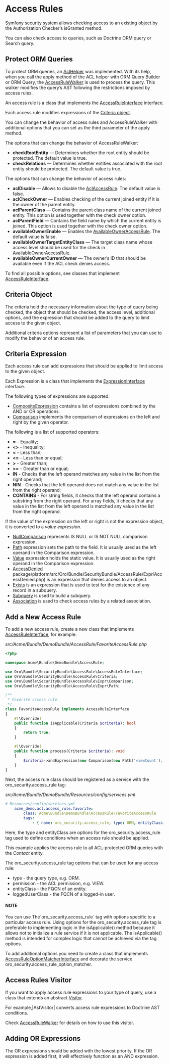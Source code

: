 <a id="backend-security-bundle-access-rules"></a>

# Access Rules

Symfony security system allows checking access to an existing object by the Authorization Checker’s isGranted method.

You can also check access to queries, such as Doctrine ORM query or Search query.

## Protect ORM Queries

To protect ORM queries, an <a href="https://github.com/oroinc/platform/tree/6.1/src/Oro/Bundle/SecurityBundle/ORM/Walker/AclHelper.php" target="_blank">AclHelper</a> was implemented. With its help, when you call the apply method of the ACL helper with ORM Query Builder or ORM Query, the <a href="https://github.com/oroinc/platform/tree/6.1/src/Oro/Bundle/SecurityBundle/ORM/Walker/AccessRuleWalker.php" target="_blank">AccessRuleWalker</a> is used
to process the query. This walker modifies the query’s AST following the restrictions imposed by access rules.

An access rule is a class that implements the <a href="https://github.com/oroinc/platform/tree/6.1/src/Oro/Bundle/SecurityBundle/AccessRule/AccessRuleInterface.php" target="_blank">AccessRuleInterface</a> interface.

Each access rule modifies expressions of the <a href="https://github.com/oroinc/platform/tree/6.1/src/Oro/Bundle/SecurityBundle/AccessRule/Criteria.php" target="_blank">Criteria object</a>.

You can change the behavior of access rules and AccessRuleWalker with additional options that you can set as the third parameter of the apply method.

The options that can change the behavior of AccessRuleWalker:

- **checkRootEntity** — Determines whether the root entity should be protected. The default value is true.
- **checkRelations** — Determines whether entities associated with the root entity should be protected. The default value is true.

The options that can change the behavior of access rules:

- **aclDisable** — Allows to disable the <a href="https://github.com/oroinc/platform/tree/6.1/src/Oro/Bundle/SecurityBundle/AccessRule/AclAccessRule.php" target="_blank">AclAccessRule</a>. The default value is false.
- **aclCheckOwner** — Enables checking of the current joined entity if it is the owner of the parent entity.
- **aclParentClass** — Contains the parent class name of the current joined entity. This option is used together with the check owner option.
- **aclParentField** — Contains the field name by which the current entity is joined. This option is used together with the check owner option.
- **availableOwnerEnable** — Enables the <a href="https://github.com/oroinc/platform/tree/6.1/src/Oro/Bundle/SecurityBundle/AccessRule/AvailableOwnerAccessRule.php" target="_blank">AvailableOwnerAccessRule</a>. The default value is false.
- **availableOwnerTargetEntityClass**  — The target class name whose access level should be used for the check in <a href="https://github.com/oroinc/platform/tree/6.1/src/Oro/Bundle/SecurityBundle/AccessRule/AvailableOwnerAccessRule.php" target="_blank">AvailableOwnerAccessRule</a>.
- **availableOwnerCurrentOwner** — The owner’s ID that should be available even if the ACL check denies access.

To find all possible options, see classes that implement <a href="https://github.com/oroinc/platform/tree/6.1/src/Oro/Bundle/SecurityBundle/AccessRule/AccessRuleInterface.php" target="_blank">AccessRuleInterface</a>.

## Criteria Object

The criteria hold the necessary information about the type of query being checked, the object that should be checked,
the access level, additional options, and the expression that should be added to the query to limit access to the given object.

Additional criteria options represent a list of parameters that you can use to modify the behavior of an access rule.

## Criteria Expression

Each access rule can add expressions that should be applied to limit access to the given object.

Each Expression is a class that implements the <a href="https://github.com/oroinc/platform/tree/6.1/src/Oro/Bundle/SecurityBundle/AccessRule/Expr/ExpressionInterface.php" target="_blank">ExpressionInterface</a> interface.

The following types of expressions are supported:

* <a href="https://github.com/oroinc/platform/tree/6.1/src/Oro/Bundle/SecurityBundle/AccessRule/Expr/CompositeExpression.php" target="_blank">CompositeExpression</a> contains a list of expressions combined by the AND or OR operations.
* <a href="https://github.com/oroinc/platform/tree/6.1/src/Oro/Bundle/SecurityBundle/AccessRule/Expr/Comparison.php" target="_blank">Comparison</a> implements the comparison of expressions on the left and right by the given operator.

The following is a list of supported operators:

- **=** - Equality;
- **<>** - Inequality;
- **<** - Less than;
- **<=** - Less than or equal;
- **>** - Greater than;
- **>=** - Greater than or equal;
- **IN** - Checks that the left operand matches any value in the list from the right operand;
- **NIN** - Checks that the left operand does not match any value in the list from the right operand;
- **CONTAINS** - For string fields, it checks that the left operand contains a substring from the right operand. For array fields, it checks that any value in the list from the left operand is matched any value in the list from the right operand.

If the value of the expression on the left or right is not the expression object, it is converted to a *value expression*.

* <a href="https://github.com/oroinc/platform/tree/6.1/src/Oro/Bundle/SecurityBundle/AccessRule/Expr/NullComparison.php" target="_blank">NullComparison</a> represents IS NULL or IS NOT NULL comparison expression.
* <a href="https://github.com/oroinc/platform/tree/6.1/src/Oro/Bundle/SecurityBundle/AccessRule/Expr/Path.php" target="_blank">Path</a> expression sets the path to the field. It is usually used as the left operand in the Comparison expression.
* <a href="https://github.com/oroinc/platform/tree/6.1/src/Oro/Bundle/SecurityBundle/AccessRule/Expr/Value.php" target="_blank">Value</a> expression holds the static value. It is usually used as the right operand in the Comparison expression.
* <a href="https://github.com/oroinc/platform/tree/6.1/src/Oro/Bundle/SecurityBundle/AccessRule/Expr/AccessDenied.php" target="_blank">AccessDenied</a> package/platform/src/Oro/Bundle/SecurityBundle/AccessRule/Expr/AccessDenied.php) is an expression that denies access to an object.
* <a href="https://github.com/oroinc/platform/tree/6.1/src/Oro/Bundle/SecurityBundle/AccessRule/Expr/Exists.php" target="_blank">Exists</a> is an expression that is used to test for the existence of any record in a subquery.
* <a href="https://github.com/oroinc/platform/tree/6.1/src/Oro/Bundle/SecurityBundle/AccessRule/Expr/Subquery.php" target="_blank">Subquery</a> is used to build a subquery.
* <a href="https://github.com/oroinc/platform/tree/6.1/src/Oro/Bundle/SecurityBundle/AccessRule/Expr/Association.php" target="_blank">Association</a> is used to check access rules by a related association.

## Add a New Access Rule

To add a new access rule, create a new class that implements <a href="https://github.com/oroinc/platform/tree/6.1/src/Oro/Bundle/SecurityBundle/AccessRule/AccessRuleInterface.php" target="_blank">AccessRuleInterface</a>, for example:

*src/Acme/Bundle/DemoBundle/AccessRule/FavoriteAccessRule.php*
```php
<?php

namespace Acme\Bundle\DemoBundle\AccessRule;

use Oro\Bundle\SecurityBundle\AccessRule\AccessRuleInterface;
use Oro\Bundle\SecurityBundle\AccessRule\Criteria;
use Oro\Bundle\SecurityBundle\AccessRule\Expr\Comparison;
use Oro\Bundle\SecurityBundle\AccessRule\Expr\Path;

/**
 * Favorite access rule.
 */
class FavoriteAccessRule implements AccessRuleInterface
{
    #[\Override]
    public function isApplicable(Criteria $criteria): bool
    {
        return true;
    }

    #[\Override]
    public function process(Criteria $criteria): void
    {
        $criteria->andExpression(new Comparison(new Path('viewCount'), Comparison::GTE, 6));
    }
}
```

Next, the access rule class should be registered as a service with the oro_security.access_rule tag:

*src/Acme/Bundle/DemoBundle/Resources/config/services.yml*
```yaml
# Resources/config/services.yml
    acme_demo.acl.access_rule.favorite:
        class: Acme\Bundle\DemoBundle\AccessRule\FavoriteAccessRule
        tags:
            - { name: oro_security.access_rule, type: ORM, entityClass: Acme\Bundle\DemoBundle\Entity\Favorite }
```

Here, the type and entityClass are options for the oro_security.access_rule tag used to define conditions when an access rule should be applied.

This example applies the access rule to all ACL-protected ORM queries with the *Contact* entity.

The oro_security.access_rule tag options that can be used for any access rule:

- type - the query type, e.g. ORM.
- permission - the ACL permission, e.g. VIEW.
- entityClass - the FQCN of an entity.
- loggedUserClass - the FQCN of a logged-in user.

#### NOTE
You can use The\`oro_security.access_rule\` tag with options specific to a particular access rule. Using options for the oro_security.access_rule tag is preferable to implementing logic in the isApplicable() method because it allows not to initialize a rule service if it is not applicable. The isApplicable() method is intended for complex logic that cannot be achieved via the tag options.

To add additional options you need to create a class that implements <a href="https://github.com/oroinc/platform/tree/6.1/src/Oro/Bundle/SecurityBundle/AccessRule/AccessRuleOptionMatcherInterface.php" target="_blank">AccessRuleOptionMatcherInterface</a> and decorate the service oro_security.access_rule_option_matcher.

## Access Rules Visitor

If you want to apply access rule expressions to your type of query, use a class that extends an abstract <a href="https://github.com/oroinc/platform/tree/6.1/src/Oro/Bundle/SecurityBundle/AccessRule/Visitor.php" target="_blank">Visitor</a>.

For example,|AstVisitor| converts access rule expressions to Doctrine AST conditions.

Check <a href="https://github.com/oroinc/platform/tree/6.1/src/Oro/Bundle/SecurityBundle/ORM/Walker/AccessRuleWalker.php" target="_blank">AccessRuleWalker</a> for details on how to use this visitor.

## Adding OR Expressions

The OR expressions should be added with the lowest priority. If the OR expression is added first, it will effectively function as an AND expression.

<!-- Frontend -->

